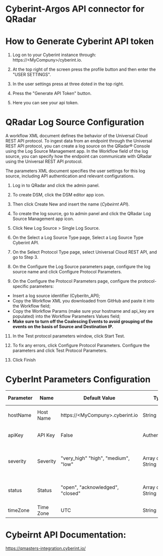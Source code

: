 
# Cyberint-Argos API connector for QRadar

# How to Generate Cyberint API token

1. Log on to your Cyberint instance through: https://\<MyCompuny>/cyberint.io.

2. At the top right of the screen press the profile button and then enter the "USER SETTINGS".

3. In the user settings press at three doted in the top right.

4. Press the "Generate API Token" button.

5. Here you can see your api token.

# QRadar Log Source Configuration
A workflow XML document defines the behavior of the Universal Cloud REST API protocol. To ingest data from an endpoint through the Universal REST API protocol, you can create a log source on the QRadar® Console using the Log Source Management app. In the Workflow field of the log source, you can specify how the endpoint can communicate with QRadar using the Universal REST API protocol.

The parameters XML document specifies the user settings for this log source, including API authentication and relevant configurations.

1. Log in to QRadar and click the admin panel.

2. To create DSM, click the DSM editor app icon.

3. Then click Create New and insert the name (_Cybeirnt API_).

4. To create the log source, go to admin panel and click the QRadar Log Source Management app icon.

5. Click New Log Source > Single Log Source.

6. On the Select a Log Source Type page, Select a Log Source Type Cyberint API.

7. On the Select Protocol Type page, select Universal Cloud REST API, and go to Step 3.

8. On the Configure the Log Source parameters page, configure the log source name and click Configure Protocol Parameters.

9. On the Configure the Protocol Parameters page, configure the protocol-specific parameters:
 - Insert a log source identifier (Cyberitn_API);
 - Copy the Workflow XML you downloaded from GitHub and paste it into the Workflow field;
 - Copy the Workflow Params (make sure your hostname and api_key are populated) into the Workflow Parameters Values field;
 - **Make sure to turn off the Coalescing Events to avoid grouping of the events on the basis of Source and Destination IP.**

11. In the Test protocol parameters window, click Start Test.

12. To fix any errors, click Configure Protocol Parameters. Configure the parameters and click Test Protocol Parameters.

13. Click Finish

# CyberInt Parameters Configuration
Parameter                           | Name | Default Value | Type | Required (True/False) | Description
---                                 | --- | --- | --- |--- |---
hostName                            | Host Name | https://\<MyCompuny>.cyberint.io | String | True | URL of your Cyberint instance.
apiKey                             | API Key | False | Authentication | True | Cyberint API token for QRadar.
severity                            | Severity | "very_high" "high", "medium", "low" | Array of String | False | You can specify the alert severity to pull.
status                              | Status | "open", "acknowledged", "closed" | Array of String | False | You can specify the alert status to pull.
| timeZone    | Time Zone             | UTC      | String         | No             | Time zone selection.                             |

# Cybeirnt API Documentation:
https://qmasters-integration.cyberint.io/
